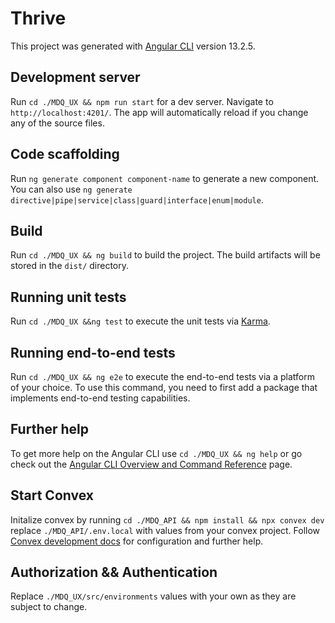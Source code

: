 # Thrive

This project was generated with [Angular CLI](https://github.com/angular/angular-cli) version 13.2.5.

## Development  server

Run `cd ./MDQ_UX && npm run start` for a dev server. Navigate to `http://localhost:4201/`. The app will automatically reload if you change any of the source files.

## Code scaffolding

Run `ng generate component component-name` to generate a new component. You can also use `ng generate directive|pipe|service|class|guard|interface|enum|module`.

## Build

Run `cd ./MDQ_UX && ng build` to build the project. The build artifacts will be stored in the `dist/` directory.

## Running unit tests

Run `cd ./MDQ_UX &&ng test` to execute the unit tests via [Karma](https://karma-runner.github.io).

## Running end-to-end tests

Run `cd ./MDQ_UX && ng e2e` to execute the end-to-end tests via a platform of your choice. To use this command, you need to first add a package that implements end-to-end testing capabilities.

## Further help

To get more help on the Angular CLI use `cd ./MDQ_UX && ng help` or go check out the [Angular CLI Overview and Command Reference](https://angular.io/cli) page.


## Start Convex 

Initalize convex by running `cd ./MDQ_API && npm install && npx convex dev ` replace `./MDQ_API/.env.local` with values from your convex project.
Follow [Convex development docs](https://docs.convex.dev/home) for configuration and further help.


## Authorization && Authentication

Replace `./MDQ_UX/src/environments` values with your own as they are subject to change.

